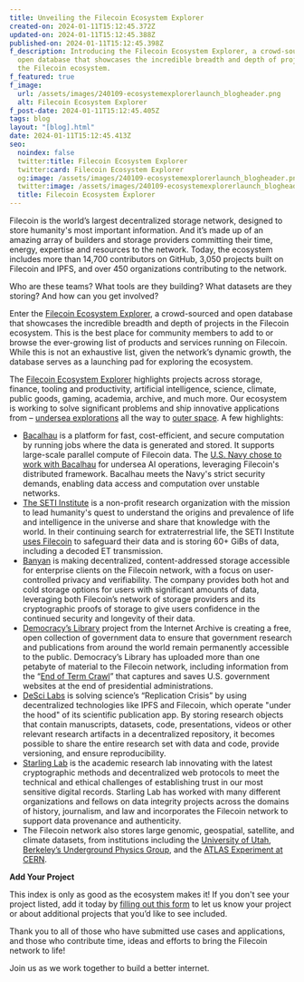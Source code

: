 ```yaml
---
title: Unveiling the Filecoin Ecosystem Explorer
created-on: 2024-01-11T15:12:45.372Z
updated-on: 2024-01-11T15:12:45.388Z
published-on: 2024-01-11T15:12:45.398Z
f_description: Introducing the Filecoin Ecosystem Explorer, a crowd-sourced and
  open database that showcases the incredible breadth and depth of projects in
  the Filecoin ecosystem.
f_featured: true
f_image:
  url: /assets/images/240109-ecosystemexplorerlaunch_blogheader.png
  alt: Filecoin Ecosystem Explorer
f_post-date: 2024-01-11T15:12:45.405Z
tags: blog
layout: "[blog].html"
date: 2024-01-11T15:12:45.413Z
seo:
  noindex: false
  twitter:title: Filecoin Ecosystem Explorer
  twitter:card: Filecoin Ecosystem Explorer
  og:image: /assets/images/240109-ecosystemexplorerlaunch_blogheader.png
  twitter:image: /assets/images/240109-ecosystemexplorerlaunch_blogheader.png
  title: Filecoin Ecosystem Explorer
---
```

Filecoin is the world’s largest decentralized storage network, designed to store humanity's most important information. And it’s made up of an amazing array of builders and storage providers committing their time, energy, expertise and resources to the network. Today, the ecosystem includes more than 14,700 contributors on GitHub, 3,050 projects built on Filecoin and IPFS, and over 450 organizations contributing to the network.



Who are these teams? What tools are they building? What datasets are they storing? And how can you get involved?



Enter the [Filecoin Ecosystem Explorer](https://fil.org/ecosystem/), a crowd-sourced and open database that showcases the incredible breadth and depth of projects in the Filecoin ecosystem. This is the best place for community members to add to or browse the ever-growing list of products and services running on Filecoin. While this is not an exhaustive list, given the network’s dynamic growth, the database serves as a launching pad for exploring the ecosystem. 



The [Filecoin Ecosystem Explorer](https://fil.org/ecosystem/) highlights projects across storage, finance, tooling and productivity, artificial intelligence, science, climate, public goods, gaming, academia, archive, and much more. Our ecosystem is working to solve significant problems and ship innovative applications from – [undersea explorations](https://fil.org/ecosystem-projects/bacalhau/) all the way to [outer space](https://fil.org/ecosystem-projects/seti-institute/). A few highlights:



* [Bacalhau](https://fil.org/ecosystem-projects/bacalhau/) is a platform for fast, cost-efficient, and secure computation by running jobs where the data is generated and stored. It supports large-scale parallel compute of Filecoin data. The [U.S. Navy chose to work with Bacalhau](https://blog.bacalhau.org/p/us-navy-chooses-bacalhau-to-manage) for undersea AI operations, leveraging Filecoin's distributed framework. Bacalhau meets the Navy's strict security demands, enabling data access and computation over unstable networks.
* [The SETI Institute](https://fil.org/ecosystem-projects/seti-institute/) is a non-profit research organization with the mission to lead humanity's quest to understand the origins and prevalence of life and intelligence in the universe and share that knowledge with the world. In their continuing search for extraterrestrial life, the SETI Institute [uses Filecoin](https://destor.com/seti) to safeguard their data and is storing 60+ GiBs of data, including a decoded ET transmission. 
* [Banyan](https://fil.org/ecosystem-projects/banyan/) is making decentralized, content-addressed storage accessible for enterprise clients on the Filecoin network, with a focus on user-controlled privacy and verifiability. The company provides both hot and cold storage options for users with significant amounts of data, leveraging both Filecoin’s network of storage providers and its cryptographic proofs of storage to give users confidence in the continued security and longevity of their data.
* [Democracy’s Library](https://fil.org/ecosystem-projects/democracys-library/) project from the Internet Archive is creating a free, open collection of government data to ensure that government research and publications from around the world remain permanently accessible to the public. Democracy’s Library has uploaded more than one petabyte of material to the Filecoin network, including information from the “[End of Term Crawl](https://eotarchive.org/)” that captures and saves U.S. government websites at the end of presidential administrations.
* [DeSci Labs](https://fil.org/ecosystem-projects/desci-labs/) is solving science’s “Replication Crisis” by using decentralized technologies like IPFS and Filecoin, which operate "under the hood" of its scientific publication app. By storing research objects that contain manuscripts, datasets, code, presentations, videos or other relevant research artifacts in a decentralized repository, it becomes possible to share the entire research set with data and code, provide versioning, and ensure reproducibility.
* [Starling Lab](https://fil.org/ecosystem-projects/starling-lab/) is the academic research lab innovating with the latest cryptographic methods and decentralized web protocols to meet the technical and ethical challenges of establishing trust in our most sensitive digital records. Starling Lab has worked with many different organizations and fellows on data integrity projects across the domains of history, journalism, and law and incorporates the Filecoin network to support data provenance and authenticity.
* The Filecoin network also stores large genomic, geospatial, satellite, and climate datasets, from institutions including the [University of Utah](https://fil.org/ecosystem-projects/university-of-utah/), [Berkeley’s Underground Physics Group](https://fil.org/ecosystem-projects/uc-berkeley-underground-physics-group/), and the [ATLAS Experiment at CERN](https://fil.org/ecosystem-projects/atlas-experiment-at-cern/). 



**Add Your Project**

This index is only as good as the ecosystem makes it! If you don't see your project listed, add it today by [filling out this form](https://airtable.com/apppNMXvdW3i9P1BY/shrvrv4B9JKCP1e4O) to let us know your project or about additional projects that you’d like to see included.



Thank you to all of those who have submitted use cases and applications, and those who contribute time, ideas and efforts to bring the Filecoin network to life!



Join us as we work together to build a better internet.